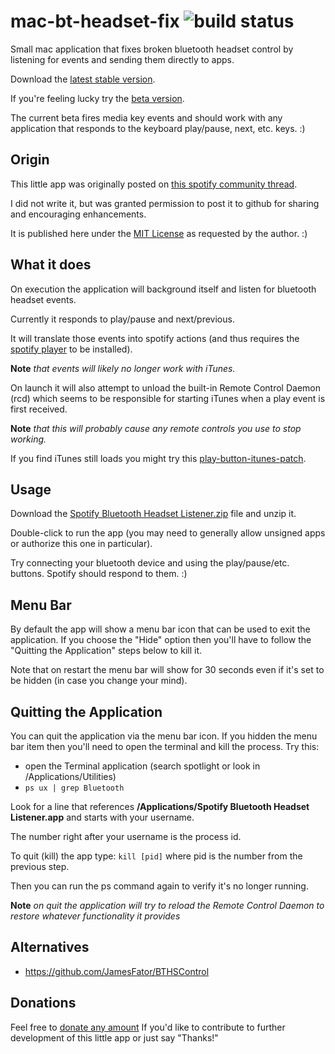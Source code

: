 mac-bt-headset-fix <img src='https://travis-ci.org/jguice/mac-bt-headset-fix.svg?branch=master' alt='build status'/>
==================

Small mac application that fixes broken bluetooth headset control by listening for events and sending them directly to apps.

Download the [latest stable version](https://s3-us-west-2.amazonaws.com/jguice/mac-bt-headset-fix/Spotify+Bluetooth+Headset+Listener.zip).

If you're feeling lucky try the [beta version](https://s3-us-west-2.amazonaws.com/jguice/mac-bt-headset-fix-beta/Spotify+Bluetooth+Headset+Listener.zip).

The current beta fires media key events and should work with any application that responds to the keyboard play/pause, next, etc. keys. :)

## Origin
This little app was originally posted on [this spotify community thread](http://community.spotify.com/t5/Help-Desktop-Linux-Mac-and/Bluetooth-headset-buttons/m-p/161796).

I did not write it, but was granted permission to post it to github for sharing and encouraging enhancements.

It is published here under the [MIT License](http://opensource.org/licenses/MIT) as requested by the author. :)

## What it does
On execution the application will background itself and listen for bluetooth headset events.

Currently it responds to play/pause and next/previous.

It will translate those events into spotify actions (and thus requires the [spotify player](http://www.spotify.com/download) to be installed).

**Note** *that events will likely no longer work with iTunes.*

On launch it will also attempt to unload the built-in Remote Control Daemon (rcd) which seems to be responsible for starting iTunes when a play event is first received.

**Note** *that this will probably cause any remote controls you use to stop working.*

If you find iTunes still loads you might try this [play-button-itunes-patch](http://github.com/thebitguru/play-button-itunes-patch).

## Usage
Download the [Spotify Bluetooth Headset Listener.zip](https://s3-us-west-2.amazonaws.com/jguice/mac-bt-headset-fix/Spotify+Bluetooth+Headset+Listener.zip) file and unzip it.

Double-click to run the app (you may need to generally allow unsigned apps or authorize this one in particular).

Try connecting your bluetooth device and using the play/pause/etc. buttons.  Spotify should respond to them.  :)

## Menu Bar
By default the app will show a menu bar icon that can be used to exit the application.  If you choose the "Hide" option
then you'll have to follow the "Quitting the Application" steps below to kill it.

Note that on restart the menu bar will show for 30 seconds even if it's set to be hidden (in case you change your mind).

## Quitting the Application
You can quit the application via the menu bar icon.  If you hidden the menu bar item then  you'll need to open the terminal and kill the process.  Try this:

- open the Terminal application (search spotlight or look in /Applications/Utilities)
- `ps ux | grep Bluetooth`

Look for a line that references **/Applications/Spotify Bluetooth Headset Listener.app** and starts with your username.

The number right after your username is the process id.

To quit (kill) the app type:  `kill [pid]`  where pid is the number from the previous step.

Then you can run the ps command again to verify it's no longer running.

 **Note** *on quit the application will try to reload the Remote Control Daemon to restore whatever functionality it provides*

## Alternatives
 - https://github.com/JamesFator/BTHSControl

## Donations
Feel free to <a href="https://www.paypal.com/cgi-bin/webscr?cmd=_s-xclick&amp;hosted_button_id=DT8G2EJMXLPLC">donate any amount</a> If you'd like to contribute to further development of this little app or just say "Thanks!"
